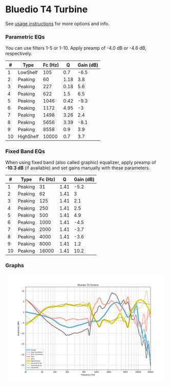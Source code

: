 # Bluedio T4 Turbine
See [usage instructions](https://github.com/jaakkopasanen/AutoEq#usage) for more options and info.

### Parametric EQs
You can use filters 1-5 or 1-10. Apply preamp of -4.0 dB or -4.6 dB, respectively.

|   # | Type      |   Fc (Hz) |    Q |   Gain (dB) |
|-----|-----------|-----------|------|-------------|
|   1 | LowShelf  |       105 | 0.7  |        -6.5 |
|   2 | Peaking   |        60 | 1.18 |         3.8 |
|   3 | Peaking   |       227 | 0.18 |         5.6 |
|   4 | Peaking   |       622 | 1.5  |         6.5 |
|   5 | Peaking   |      1046 | 0.42 |        -9.3 |
|   6 | Peaking   |      1172 | 4.95 |        -3   |
|   7 | Peaking   |      1498 | 3.26 |         2.4 |
|   8 | Peaking   |      5656 | 3.39 |        -8.1 |
|   9 | Peaking   |      8558 | 0.9  |         3.9 |
|  10 | HighShelf |     10000 | 0.7  |         3.7 |

### Fixed Band EQs
When using fixed band (also called graphic) equalizer, apply preamp of **-10.3 dB** (if available) and set gains manually with these parameters.

|   # | Type    |   Fc (Hz) |    Q |   Gain (dB) |
|-----|---------|-----------|------|-------------|
|   1 | Peaking |        31 | 1.41 |        -5.2 |
|   2 | Peaking |        62 | 1.41 |         3   |
|   3 | Peaking |       125 | 1.41 |         2.1 |
|   4 | Peaking |       250 | 1.41 |         2.5 |
|   5 | Peaking |       500 | 1.41 |         4.9 |
|   6 | Peaking |      1000 | 1.41 |        -4.5 |
|   7 | Peaking |      2000 | 1.41 |        -3.7 |
|   8 | Peaking |      4000 | 1.41 |        -3.6 |
|   9 | Peaking |      8000 | 1.41 |         1.2 |
|  10 | Peaking |     16000 | 1.41 |        10.2 |

### Graphs
![](./Bluedio%20T4%20Turbine.png)
